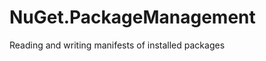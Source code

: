 NuGet.PackageManagement
=======================

Reading and writing manifests of installed packages
